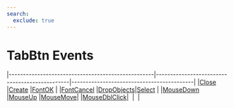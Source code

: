 ```yaml
---
search:
  exclude: true
---
```


<h1 class="heading"><span class="name">TabBtn Events</span></h1>

|---------------------------------------------------|-----------------------------------------------|-------------------------------------------|
|[Close](../methodorevents/close.md)                |[Create](../methodorevents/create.md)          |[FontOK](../methodorevents/fontok.md)      |
|[FontCancel](../methodorevents/fontcancel.md)      |[DropObjects](../methodorevents/dropobjects.md)|[Select](../methodorevents/select.md)      |
|[MouseDown](../methodorevents/mousedown.md)        |[MouseUp](../methodorevents/mouseup.md)        |[MouseMove](../methodorevents/mousemove.md)|
|[MouseDblClick](../methodorevents/mousedblclick.md)|&nbsp;                                         |&nbsp;                                     |
